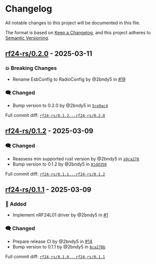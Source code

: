 # Changelog

All notable changes to this project will be documented in this file.

The format is based on [Keep a Changelog](https://keepachangelog.com/en/1.0.0/),
and this project adheres to [Semantic Versioning](https://semver.org/spec/v2.0.0.html).
<!-- markdownlint-disable MD024 -->

## [rf24-rs/0.2.0] - 2025-03-11

### <!-- 10 --> 💥 Breaking Changes

- Rename EsbConfig to RadioConfig by @2bndy5 in [#19](https://github.com/nRF24/rf24-rs/pull/19)

### <!-- 9 --> 🗨️ Changed

- Bump version to 0.2.0 by @2bndy5 in [`5ce9ac4`](https://github.com/nRF24/rf24-rs/commit/5ce9ac456ec1e1bb00613e433ec8636919c58495)

[rf24-rs/0.2.0]: https://github.com/nRF24/rf24-rs/compare/rf24-rs/0.1.2...rf24-rs/0.2.0

Full commit diff: [`rf24-rs/0.1.2...rf24-rs/0.2.0`][rf24-rs/0.2.0]

## [rf24-rs/0.1.2] - 2025-03-09

### <!-- 9 --> 🗨️ Changed

- Reassess min supported rust version by @2bndy5 in [`a9ca278`](https://github.com/nRF24/rf24-rs/commit/a9ca278b3ed38a682bba54bbf32de2b874ae9097)
- Bump version to 0.1.2 by @2bndy5 in [`81dd350`](https://github.com/nRF24/rf24-rs/commit/81dd350634880a4a76f3817e0e85d8099490fb37)

[rf24-rs/0.1.2]: https://github.com/nRF24/rf24-rs/compare/rf24-rs/0.1.1...rf24-rs/0.1.2

Full commit diff: [`rf24-rs/0.1.1...rf24-rs/0.1.2`][rf24-rs/0.1.2]

## [rf24-rs/0.1.1] - 2025-03-09

### <!-- 1 --> 🚀 Added

- Implement nRF24L01 driver by @2bndy5 in [#1](https://github.com/nRF24/rf24-rs/pull/1)

### <!-- 9 --> 🗨️ Changed

- Prepare release CI by @2bndy5 in [#14](https://github.com/nRF24/rf24-rs/pull/14)
- Bump version to 0.1.1 by @2bndy5 in [`8ca278b`](https://github.com/nRF24/rf24-rs/commit/8ca278bbbff72514c8c84001bbd3480d4ba7d1d9)

[rf24-rs/0.1.1]: https://github.com/nRF24/rf24-rs/compare/rf24-rs/0.1.0...rf24-rs/0.1.1

Full commit diff: [`rf24-rs/0.1.0...rf24-rs/0.1.1`][rf24-rs/0.1.1]

<!-- generated by git-cliff -->
